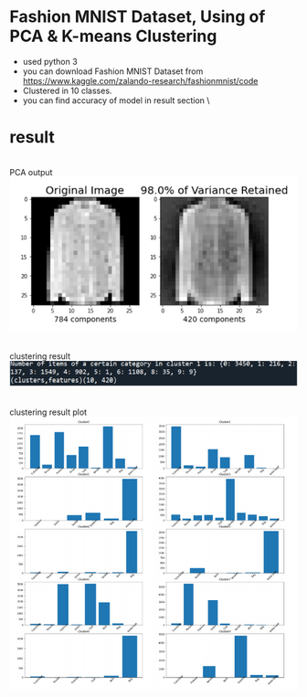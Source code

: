 # Fashion MNIST Dataset, Using of PCA & K-means Clustering
 - used python 3
 - you can download Fashion MNIST Dataset from https://www.kaggle.com/zalando-research/fashionmnist/code
 - Clustered in 10 classes.
 - you can find accuracy of model in result section 
\
# result
\
PCA output\
![PCA output](https://raw.githubusercontent.com/parsa-k/Fashion-MNIST-Dataset-PCA-k-means-Clustering/main/result/PCA%20output.PNG)\
\
\
clustering result\
![clastring result](https://raw.githubusercontent.com/parsa-k/Fashion-MNIST-Dataset-PCA-k-means-Clustering/main/result/clastring%20result.PNG)\
\
\
clustering result plot\
![clastring result plot](https://raw.githubusercontent.com/parsa-k/Fashion-MNIST-Dataset-PCA-k-means-Clustering/main/result/clastring%20result%20plot.PNG)




